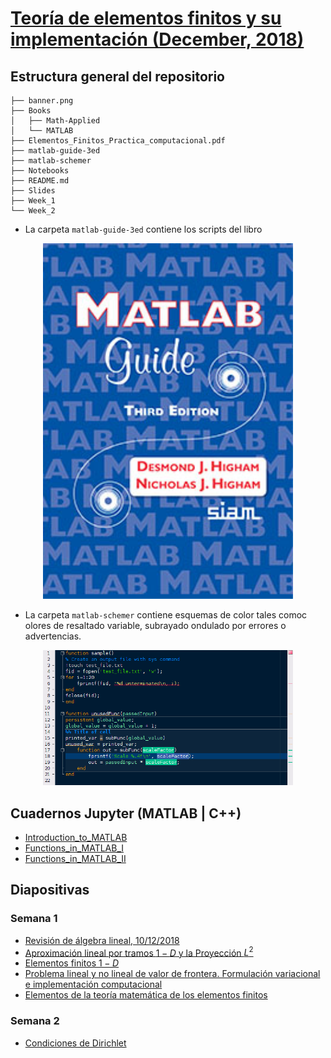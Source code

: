 [Teoría de elementos finitos y su implementación (December, 2018)](https://github.com/carlosal1015/Finite-element-method-FEM/tree/master/2018)
===

## Estructura general del repositorio

```
├── banner.png
├── Books
│   ├── Math-Applied
│   └── MATLAB
├── Elementos_Finitos_Practica_computacional.pdf
├── matlab-guide-3ed
├── matlab-schemer
├── Notebooks
├── README.md
├── Slides
├── Week_1
└── Week_2
```

* La carpeta `matlab-guide-3ed` contiene los scripts del libro 
<p align="center">
<href="http://www.maths.manchester.ac.uk/~higham/mg/index.php">
  <img src="./Notebooks/img/matlabguide.png" width="400" />
</p>

* La carpeta `matlab-schemer` contiene esquemas de color tales comoc olores de resaltado variable, subrayado ondulado por errores o advertencias.
<p align="center">
<href="https://www.mathworks.com/matlabcentral/fileexchange/53862-matlab-schemer">
  <img src="./Notebooks/img/cobalt.png" width="400" />
</p>

## Cuadernos Jupyter (MATLAB | C++)

* [Introduction_to_MATLAB](https://nbviewer.jupyter.org/github/carlosal1015/Finite-element-method-FEM/blob/master/2018/Notebooks/Introduction_to_MATLAB.ipynb)
* [Functions_in_MATLAB_I](https://nbviewer.jupyter.org/github/carlosal1015/Finite-element-method-FEM/blob/master/2018/Notebooks/Functions_in_MATLAB_I.ipynb)
* [Functions_in_MATLAB_II](https://nbviewer.jupyter.org/github/carlosal1015/Finite-element-method-FEM/blob/master/2018/Notebooks/Functions_in_MATLAB_II.ipynb)


## Diapositivas

### Semana 1
* [Revisión de álgebra lineal, 10/12/2018](https://github.com/carlosal1015/Finite-element-method-FEM/blob/master/2018/Slides/Revision_Algebra_lineal_Beamer_1.pdf)
* [Aproximación lineal por tramos $1-D$ y la Proyección $L^2$](https://github.com/carlosal1015/Finite-element-method-FEM/blob/master/2018/Slides/UNALM_proy_L2_Beamer_2_v1.pdf)
* [Elementos finitos $1-D$](https://github.com/carlosal1015/Finite-element-method-FEM/blob/master/2018/Slides/UNALM_FEM_Beamer_3.pdf)
* [Problema lineal y no lineal de valor de frontera. Formulación variacional e implementación computacional](https://github.com/carlosal1015/Finite-element-method-FEM/blob/master/2018/Slides/UNALM_PVFgeneral_FEM_Beamer_4.pdf)
* [Elementos de la teoría matemática de los elementos finitos](https://github.com/carlosal1015/Finite-element-method-FEM/blob/master/2018/Slides/Teoria_Matematica_Beamer_5.pdf)

### Semana 2

* [Condiciones de Dirichlet]()